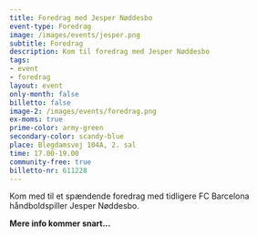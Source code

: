 ```yaml
---
title: Foredrag med Jesper Nøddesbo
event-type: Foredrag
image: /images/events/jesper.png
subtitle: Foredrag
description: Kom til foredrag med Jesper Nøddesbo
tags:
- event
- foredrag
layout: event
only-month: false
billetto: false
image-2: /images/events/foredrag.png
ex-moms: true
prime-color: army-green
secondary-color: scandy-blue
place: Blegdamsvej 104A, 2. sal
time: 17.00-19.00
community-free: true
billetto-nr: 611228
---
```

Kom med til et spændende foredrag med tidligere FC Barcelona håndboldspiller Jesper Nøddesbo.

**Mere info kommer snart...**